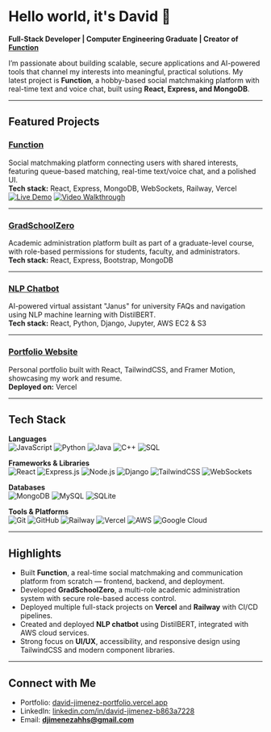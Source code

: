 # Hello world, it's David 👋  

**Full-Stack Developer | Computer Engineering Graduate | Creator of [Function](https://functionapp.dev)**  

I’m passionate about building scalable, secure applications and AI-powered tools that channel my interests into meaningful, practical solutions.
My latest project is **Function**, a hobby-based social matchmaking platform with real-time text and voice chat, built using **React, Express, and MongoDB**.  

---

## Featured Projects

### [Function](https://github.com/DJimenez1/function-app-frontend)
Social matchmaking platform connecting users with shared interests, featuring queue-based matching, real-time text/voice chat, and a polished UI.  
**Tech stack:** React, Express, MongoDB, WebSockets, Railway, Vercel  
[![Live Demo](https://img.shields.io/badge/LIVE_DEMO-%23FF5722?style=for-the-badge&logo=vercel&logoColor=white)](https://functionapp.dev) [![Video Walkthrough](https://img.shields.io/badge/VIDEO-%2300C853?style=for-the-badge&logo=youtube&logoColor=white)](https://david-jimenez-portfolio.vercel.app/Function_App_Video_Walkthrough.mp4)   

---

### [GradSchoolZero](https://github.com/CityDevsCCNY/GradSchoolZero)
Academic administration platform built as part of a graduate-level course, with role-based permissions for students, faculty, and administrators.  
**Tech stack:** React, Express, Bootstrap, MongoDB  

---

### [NLP Chatbot](https://github.com/cindyweng18/ccnychatbot)
AI-powered virtual assistant "Janus" for university FAQs and navigation using NLP machine learning with DistilBERT.  
**Tech stack:** React, Python, Django, Jupyter, AWS EC2 & S3  

---

### [Portfolio Website](https://github.com/DJimenez1/david-jimenez-portfolio)
Personal portfolio built with React, TailwindCSS, and Framer Motion, showcasing my work and resume.  
**Deployed on:** Vercel  

---

## Tech Stack

**Languages**  
![JavaScript](https://img.shields.io/badge/JavaScript-F7DF1E?style=for-the-badge&logo=javascript&logoColor=000)
![Python](https://img.shields.io/badge/Python-3776AB?style=for-the-badge&logo=python&logoColor=fff)
![Java](https://img.shields.io/badge/Java-ED8B00?style=for-the-badge&logo=openjdk&logoColor=fff)
![C++](https://img.shields.io/badge/C++-00599C?style=for-the-badge&logo=cplusplus&logoColor=fff)
![SQL](https://img.shields.io/badge/SQL-336791?style=for-the-badge)

**Frameworks & Libraries**  
![React](https://img.shields.io/badge/React-61DAFB?style=for-the-badge&logo=react&logoColor=000)
![Express.js](https://img.shields.io/badge/Express.js-000000?style=for-the-badge&logo=express&logoColor=fff)
![Node.js](https://img.shields.io/badge/Node.js-339933?style=for-the-badge&logo=nodedotjs&logoColor=fff)
![Django](https://img.shields.io/badge/Django-092E20?style=for-the-badge&logo=django&logoColor=fff)
![TailwindCSS](https://img.shields.io/badge/Tailwind_CSS-38B2AC?style=for-the-badge&logo=tailwind-css&logoColor=fff)
![WebSockets](https://img.shields.io/badge/WebSockets-5E5E5E?style=for-the-badge)

**Databases**  
![MongoDB](https://img.shields.io/badge/MongoDB-4EA94B?style=for-the-badge&logo=mongodb&logoColor=fff)
![MySQL](https://img.shields.io/badge/MySQL-005C84?style=for-the-badge&logo=mysql&logoColor=fff)
![SQLite](https://img.shields.io/badge/SQLite-003B57?style=for-the-badge&logo=sqlite&logoColor=fff)

**Tools & Platforms**  
![Git](https://img.shields.io/badge/Git-F05032?style=for-the-badge&logo=git&logoColor=fff)
![GitHub](https://img.shields.io/badge/GitHub-181717?style=for-the-badge&logo=github&logoColor=fff)
![Railway](https://img.shields.io/badge/Railway-0B0D0E?style=for-the-badge&logo=railway&logoColor=fff)
![Vercel](https://img.shields.io/badge/Vercel-000000?style=for-the-badge&logo=vercel&logoColor=fff)
![AWS](https://img.shields.io/badge/AWS-232F3E?style=for-the-badge&logo=amazon-aws&logoColor=fff)
![Google Cloud](https://img.shields.io/badge/Google_Cloud-4285F4?style=for-the-badge&logo=googlecloud&logoColor=fff)

---

## Highlights  

- Built **Function**, a real-time social matchmaking and communication platform from scratch — frontend, backend, and deployment.  
- Developed **GradSchoolZero**, a multi-role academic administration system with secure role-based access control.  
- Deployed multiple full-stack projects on **Vercel** and **Railway** with CI/CD pipelines.  
- Created and deployed **NLP chatbot** using DistilBERT, integrated with AWS cloud services.  
- Strong focus on **UI/UX**, accessibility, and responsive design using TailwindCSS and modern component libraries.  

---

## Connect with Me

- Portfolio: [david-jimenez-portfolio.vercel.app](https://david-jimenez-portfolio.vercel.app/)  
- LinkedIn: [linkedin.com/in/david-jimenez-b863a7228](https://www.linkedin.com/in/david-jimenez-b863a7228/)  
- Email: **djimenezahhs@gmail.com**
